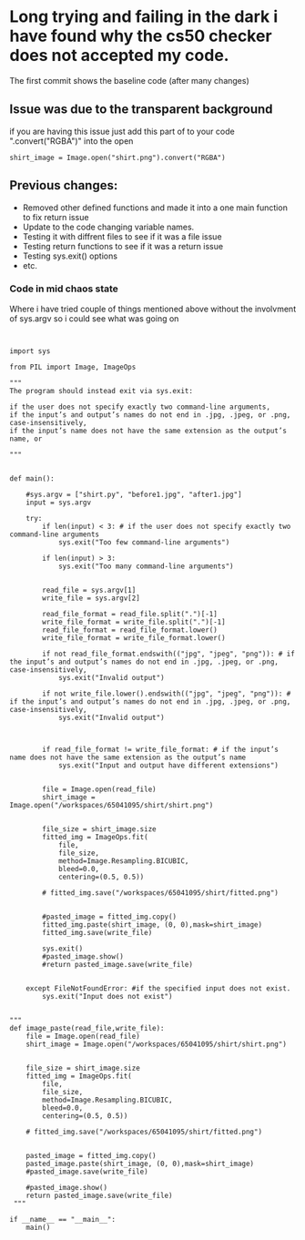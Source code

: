 # Long trying and failing in the dark i have found why the cs50 checker does not accepted my code. 

The first commit shows the baseline code (after many changes) 

## Issue was due to the transparent background

if you are having this issue just add this part of to your code
".convert("RGBA")" into the open 

```
shirt_image = Image.open("shirt.png").convert("RGBA")
```

## Previous changes: 

- Removed other defined functions and made it into a one main function to fix return issue
- Update to the code changing variable names.
- Testing it with diffrent files to see if it was a file issue
- Testing return functions to see if it was a return issue
- Testing sys.exit() options
- etc. 


### Code in mid chaos state 
Where i have tried couple of things mentioned above without the involvment of sys.argv so i could see what was going on 


```


import sys

from PIL import Image, ImageOps

"""
The program should instead exit via sys.exit:

if the user does not specify exactly two command-line arguments,
if the input’s and output’s names do not end in .jpg, .jpeg, or .png, case-insensitively,
if the input’s name does not have the same extension as the output’s name, or

"""


def main():

    #sys.argv = ["shirt.py", "before1.jpg", "after1.jpg"]
    input = sys.argv

    try:
        if len(input) < 3: # if the user does not specify exactly two command-line arguments
            sys.exit("Too few command-line arguments")

        if len(input) > 3:
            sys.exit("Too many command-line arguments")


        read_file = sys.argv[1]
        write_file = sys.argv[2]

        read_file_format = read_file.split(".")[-1]
        write_file_format = write_file.split(".")[-1]
        read_file_format = read_file_format.lower()
        write_file_format = write_file_format.lower()

        if not read_file_format.endswith(("jpg", "jpeg", "png")): # if the input’s and output’s names do not end in .jpg, .jpeg, or .png, case-insensitively,
            sys.exit("Invalid output")

        if not write_file.lower().endswith(("jpg", "jpeg", "png")): # if the input’s and output’s names do not end in .jpg, .jpeg, or .png, case-insensitively,
            sys.exit("Invalid output")



        if read_file_format != write_file_format: # if the input’s name does not have the same extension as the output’s name
            sys.exit("Input and output have different extensions")


        file = Image.open(read_file)
        shirt_image = Image.open("/workspaces/65041095/shirt/shirt.png")


        file_size = shirt_image.size
        fitted_img = ImageOps.fit(
            file,
            file_size,
            method=Image.Resampling.BICUBIC,
            bleed=0.0,
            centering=(0.5, 0.5))

        # fitted_img.save("/workspaces/65041095/shirt/fitted.png")


        #pasted_image = fitted_img.copy()
        fitted_img.paste(shirt_image, (0, 0),mask=shirt_image)
        fitted_img.save(write_file)

        sys.exit()
        #pasted_image.show()
        #return pasted_image.save(write_file)


    except FileNotFoundError: #if the specified input does not exist.
        sys.exit("Input does not exist")


"""
def image_paste(read_file,write_file):
    file = Image.open(read_file)
    shirt_image = Image.open("/workspaces/65041095/shirt/shirt.png")


    file_size = shirt_image.size
    fitted_img = ImageOps.fit(
        file,
        file_size,
        method=Image.Resampling.BICUBIC,
        bleed=0.0,
        centering=(0.5, 0.5))

    # fitted_img.save("/workspaces/65041095/shirt/fitted.png")


    pasted_image = fitted_img.copy()
    pasted_image.paste(shirt_image, (0, 0),mask=shirt_image)
    #pasted_image.save(write_file)

    #pasted_image.show()
    return pasted_image.save(write_file)
 """

if __name__ == "__main__":
    main()
```
